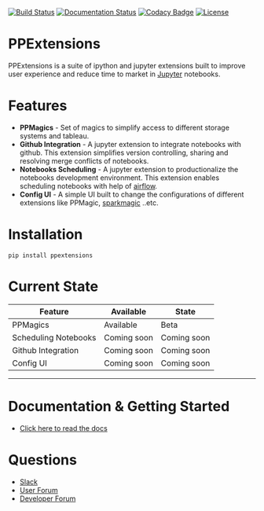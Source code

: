 [![Build Status](https://travis-ci.org/paypal/PPExtensions.svg?branch=master)](https://travis-ci.org/paypal/PPExtensions)
[![Documentation Status](https://readthedocs.org/projects/ppextensions/badge/?version=latest)](http://ppextensions.readthedocs.io/en/latest/?badge=latest)
[![Codacy Badge](https://api.codacy.com/project/badge/Grade/a3452d2e00d2458bb79c6ba5f36b5b7a)](https://www.codacy.com/project/Dee-Pac/PPExtensions/dashboard?utm_source=github.com&amp;utm_medium=referral&amp;utm_content=paypal/PPExtensions&amp;utm_campaign=Badge_Grade_Dashboard)
[![License](https://img.shields.io/badge/License-BSD%203--Clause-blue.svg)](https://opensource.org/licenses/BSD-3-Clause)

# PPExtensions

PPExtensions is a suite of ipython and jupyter extensions built to improve user experience and reduce time to market in [Jupyter](http://jupyter.org) notebooks.


# Features

- **PPMagics** - Set of magics to simplify access to different storage systems and tableau.
- **Github Integration** - A jupyter extension to integrate notebooks with github. This extension simplifies version controlling, sharing and resolving merge conflicts of notebooks.
- **Notebooks Scheduling** - A jupyter extension to productionalize the notebooks development environment. This extension enables scheduling notebooks with help of [airflow](https://airflow.apache.org/).
- **Config UI** - A simple UI built to change the configurations of different extensions like PPMagic, [sparkmagic](https://github.com/jupyter-incubator/sparkmagic) ..etc.


# Installation

    pip install ppextensions


# Current State

| Feature | Available | State |
|---------------------- | ------------- | -------------|
| PPMagics | Available | Beta |
| Scheduling Notebooks | Coming soon | Coming soon |
| Github Integration | Coming soon | Coming soon |
| Config UI | Coming soon | Coming soon |

--------------------------------------------------------------------------------------------------------------------

# Documentation & Getting Started

* [Click here to read the docs](http://ppextensions.readthedocs.io/)

# Questions

* [Slack](https://ppextensions.slack.com)
* [User Forum](https://groups.google.com/d/forum/ppextensions)
* [Developer Forum](https://groups.google.com/d/forum/ppextensions)
